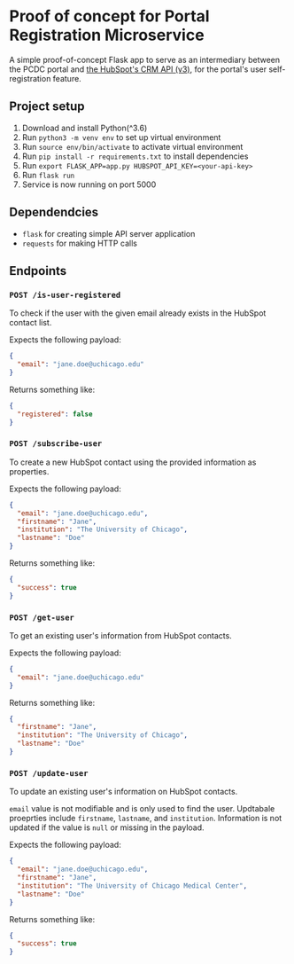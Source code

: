 # Proof of concept for Portal Registration Microservice

A simple proof-of-concept Flask app to serve as an intermediary between the PCDC portal and [the HubSpot's CRM API (v3)](https://developers.hubspot.com/docs/api/crm/understanding-the-crm), for the portal's user self-registration feature.

## Project setup

1. Download and install Python(^3.6)
2. Run `python3 -m venv env` to set up virtual environment
3. Run `source env/bin/activate` to activate virtual environment
4. Run `pip install -r requirements.txt` to install dependencies
5. Run `export FLASK_APP=app.py HUBSPOT_API_KEY=<your-api-key>`
6. Run `flask run`
7. Service is now running on port 5000

## Dependendcies

- `flask` for creating simple API server application
- `requests` for making HTTP calls

## Endpoints

### `POST /is-user-registered`

To check if the user with the given email already exists in the HubSpot contact list.

Expects the following payload:

```json
{
  "email": "jane.doe@uchicago.edu"
}
```

Returns something like:

```json
{
  "registered": false
}
```

### `POST /subscribe-user`

To create a new HubSpot contact using the provided information as properties.

Expects the following payload:

```json
{
  "email": "jane.doe@uchicago.edu",
  "firstname": "Jane",
  "institution": "The University of Chicago",
  "lastname": "Doe"
}
```

Returns something like:

```json
{
  "success": true
}
```

### `POST /get-user`

To get an existing user's information from HubSpot contacts.

Expects the following payload:

```json
{
  "email": "jane.doe@uchicago.edu"
}
```

Returns something like:

```json
{
  "firstname": "Jane",
  "institution": "The University of Chicago",
  "lastname": "Doe"
}
```

### `POST /update-user`

To update an existing user's information on HubSpot contacts.

`email` value is not modifiable and is only used to find the user. Updtabale proeprties include `firstname`, `lastname`, and `institution`. Information is not updated if the value is `null` or missing in the payload.

Expects the following payload:

```json
{
  "email": "jane.doe@uchicago.edu",
  "firstname": "Jane",
  "institution": "The University of Chicago Medical Center",
  "lastname": "Doe"
}
```

Returns something like:

```json
{
  "success": true
}
```
